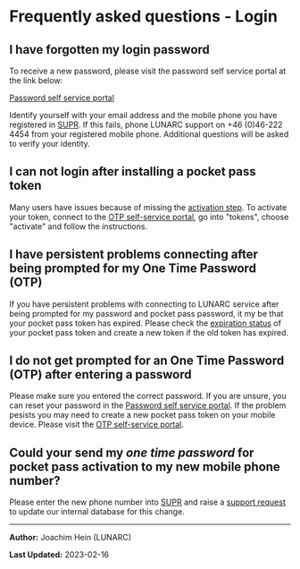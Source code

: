 # Frequently asked questions - Login

## I have forgotten my login password

To receive a new password, please visit the password self service portal at the link below:

[Password self service portal](https://phenix3.lunarc.lu.se/pss)

Identify yourself with your email address and the mobile phone you have registered in [SUPR](https://supr.snic.se/person/). If this fails, phone LUNARC support on +46 (0)46-222 4454 from your registered mobile phone. Additional questions will be asked to verify your identity.

## I can not login after installing a pocket pass token

Many users have issues because of missing the [activation step](https://lunarc-documentation.readthedocs.io/en/latest/getting_started/authenticator_howto/#step-5-important-last-step-activate-your-token).  To activate your token, connect to the [OTP self-service portal](https://lunarc-documentation.readthedocs.io/en/latest/getting_started/authenticator_howto/#step-2-accessing-the-self-service-portal), go into "tokens", choose "activate" and follow the instructions.

## I have persistent problems connecting after being prompted for my One Time Password (OTP)

If you have persistent problems with connecting to LUNARC service after being prompted for my password and pocket pass password, it my be that your pocket pass token has expired.  Please check the [expiration status](https://lunarc-documentation.readthedocs.io/en/latest/getting_started/authenticator_howto/#checking-the-validity-of-your-token) of your pocket pass token and create a new token if the old token has expired.

## I do not get prompted for an One Time Password (OTP) after entering a password
Please make sure you entered the correct password.  If you are unsure, you can reset your password in the [Password self service portal](https://phenix3.lunarc.lu.se/pss).  If the problem pesists you may need to create a new pocket pass token on your mobile device.  Please visit the [OTP self-service portal](https://lunarc-documentation.readthedocs.io/en/latest/getting_started/authenticator_howto/#step-2-accessing-the-self-service-portal).

## Could your send my *one time password* for pocket pass activation to my new mobile phone number?

Please enter the new phone number into [SUPR](https://supr.snic.se/person/) and raise a [support request](http://www.lunarc.lu.se/support/support_form) to update our internal database for this change.

---

**Author:**
Joachim Hein (LUNARC)

**Last Updated:**
2023-02-16